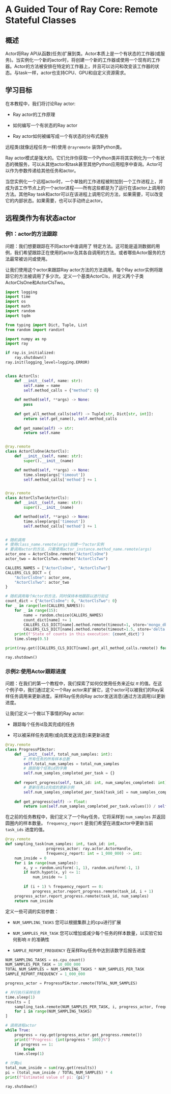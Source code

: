 # A Guided Tour of Ray Core: Remote Stateful Classes

## 概述

Actor将Ray API从函数(任务)扩展到类。Actor本质上是一个有状态的工作器(或服务)。当实例化一个新的actor时，将创建一个新的工作器或使用一个现有的工作器。Actor的方法被安排在特定的工作器上，并且可以访问和改变该工作器的状态。与task一样，actor也支持CPU、GPU和自定义资源需求。

## 学习目标

在本教程中，我们将讨论Ray actor:

- Ray actor的工作原理

- 如何编写一个有状态的Ray actor

- Ray actor如何被编写成一个有状态的分布式服务

远程类(就像远程任务一样)使用 `@rayremote` 装饰Python类。

Ray actor模式是强大的。它们允许你获取一个Python类并将其实例化为一个有状态的微服务，可以从其他actor和task甚至其他Python应用程序中查询。Actor可以作为参数传递给其他任务和actor。

当您实例化一个远程actor时，一个单独的工作进程被附加到一个工作进程上，并成为该工作节点上的一个actor进程——所有这些都是为了运行在该actor上调用的方法。其他Ray task和actor可以在该进程上调用它的方法，如果需要，可以改变它的内部状态。如果需要，也可以手动终止actor。

## 远程类作为有状态actor

### 例1：actor的方法跟踪

问题：我们想要跟踪在不同actor中谁调用了 特定方法。这可能是遥测数据的用例，我们希望跟踪正在使用的actor及其各自调用的方法。或者哪些Actor服务的方法最常被访问或使用。

让我们使用这个actor来跟踪Ray actor方法的方法调用。每个Ray actor实例将跟踪它的方法被调用了多少次。定义一个基类ActorCls，并定义两个子类ActorClsOne和ActorClsTwo。

``` python
import logging
import time
import os
import math
import random
import tqdm

from typing import Dict, Tuple, List
from random import randint

import numpy as np
import ray

if ray.is_initialized:
    ray.shutdown()
ray.init(logging_level=logging.ERROR)


class ActorCls:
    def __init__(self, name: str):
        self.name = name
        self.method_calls = {"method": 0}
        
    def method(self, **args) -> None:
        pass
    
    def get_all_method_calls(self) -> Tuple[str, Dict[str, int]]:
        return self.get_name(), self.method_calls
        
    def get_name(self) -> str:
        return self.name


@ray.remote
class ActorClsOne(ActorCls):
    def __init__(self, name: str):
        super().__init__(name)

    def method(self, **args) -> None:
        time.sleep(args['timeout'])
        self.method_calls['method'] += 1


@ray.remote
class ActorClsTwo(ActorCls):
    def __init__(self, name: str):
        super().__init__(name)

    def method(self, **args) -> None:
        time.sleep(args['timeout'])
        self.method_calls['method'] += 1


# 随机调用
# 使用class_name.remote(args)创建一个actor实例
# 要调用actor的方法，只需使用actor_instance.method_name.remote(args)
actor_one = ActorClsOne.remote("ActorClsOne")
actor_two = ActorClsTwo.remote("ActorClsTwo")

CALLERS_NAMES = ["ActorClsOne", "ActorClsTwo"]
CALLERS_CLS_DICT = {
    "ActorClsOne": actor_one,
    "ActorClsTwo": actor_two
}

# 随机调用每个Actor的方法，同时保持本地跟踪以进行验证
count_dict = {"ActorClsOne": 0, "ActorClsTwo": 0}
for _ in range(len(CALLERS_NAMES)):
    for _ in range(15):
        name = random.choice(CALLERS_NAMES)
        count_dict[name] += 1
        CALLERS_CLS_DICT[name].method.remote(timeout=1, store='mongo_db') if name == 'ActorClsOne' else \
        CALLERS_CLS_DICT[name].method.remote(timeout=1.5, store='delta')
    print(f'State of counts in this execution: {count_dict}')
    time.sleep(0.5)

print(ray.get([CALLERS_CLS_DICT[name].get_all_method_calls.remote() for name in CALLERS_NAMES]))

ray.shutdown()
```

### 示例2:使用Actor跟踪进度

问题：在我们的第一个教程中，我们探索了如何仅使用任务来近似 $\pi$ 的值。在这个例子中，我们通过定义一个Ray actor来扩展它，这个actor可以被我们的Ray采样任务调用来更新进度。采样Ray任务向Ray actor发送消息(通过方法调用)以更新进度。

让我们定义一个做以下事情的Ray actor:

- 跟踪每个任务id及其完成的任务

- 可以被采样任务调用(或向其发送消息)来更新进度

``` python
@ray.remote
class ProgressPIActor:
    def __init__(self, total_num_samples: int):
        # 所有任务的所有样本总数
        self.total_num_samples = total_num_samples
        # 跟踪每个任务id的字典
        self.num_samples_completed_per_task = {}
        
    def report_progress(self, task_id: int, num_samples_completed: int) -> None:
        # 更新任务id完成的更新示例
        self.num_samples_completed_per_task[task_id] = num_samples_completed
        
    def get_progress(self) -> float:
        return sum(self.num_samples_completed_per_task.values()) / self.total_num_samples
```

在之前的任务教程中，我们定义了一个Ray任务，它将采样到 `num_samples` 并返回圆圈内的样本数量。 `frequency_report` 是我们希望在进度actor中更新当前 `task_ids` 进度的值。

``` python
@ray.remote
def sampling_task(num_samples: int, task_id: int,
                  progress_actor: ray.actor.ActorHandle,
                  frequency_report: int = 1_000_000) -> int:
    num_inside = 0
    for i in range(num_samples):
        x, y = random.uniform(-1, 1), random.uniform(-1, 1)
        if math.hypot(x, y) <= 1:
            num_inside += 1
            
        if (i + 1) % frequency_report == 0:
            progress_actor.report_progress.remote(task_id, i + 1)
    progress_actor.report_progress.remote(task_id, num_samples)
    return num_inside
```

定义一些可调的实验参数：

- `NUM_SAMPLING_TASKS` 您可以根据集群上的cpu进行扩展

- `NUM_SAMPLES_PER_TASK` 您可以增加或减少每个任务的样本数量，以实验它如何影响 $\pi$ 的准确性

- `SAMPLE_REPORT_FREQUENCY` 在采样Ray任务中达到该数字后报告进度

``` python
NUM_SAMPLING_TASKS = os.cpu_count()
NUM_SAMPLES_PER_TASK = 10_000_000
TOTAL_NUM_SAMPLES = NUM_SAMPLING_TASKS * NUM_SAMPLES_PER_TASK
SAMPLE_REPORT_FREQUENCY = 1_000_000

progress_actor = ProgressPIActor.remote(TOTAL_NUM_SAMPLES)

# 并行执行采样任务
time.sleep(1)
results = [
    sampling_task.remote(NUM_SAMPLES_PER_TASK, i, progress_actor, frequency_report=SAMPLE_REPORT_FREQUENCY)
    for i in range(NUM_SAMPLING_TASKS)
]

# 调用进程actor
while True:
    progress = ray.get(progress_actor.get_progress.remote())
    print(f"Progress: {int(progress * 100)}%")
    if progress == 1:
        break
    time.sleep(1)

# 计算pi
total_num_inside = sum(ray.get(results))
pi = (total_num_inside / TOTAL_NUM_SAMPLES) * 4
print(f"Estimated value of pi: {pi}")

ray.shutdown()
```